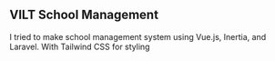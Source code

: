 ## VILT School Management
I tried to make school management system using Vue.js, Inertia, and Laravel. With Tailwind CSS for styling

